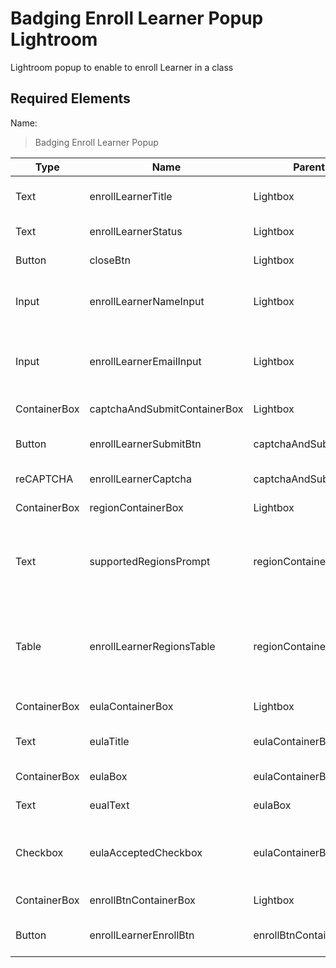 # Badging Enroll Learner Popup Lightroom
Lightroom popup to enable to enroll Learner in a class

## Required Elements
Name:
> Badging Enroll Learner Popup

| Type                 | Name                           | Parent Element                | Attributes                                        |
|----------------------|--------------------------------|-------------------------------|--------------------------------|
| Text                 | enrollLearnerTitle             | Lightbox                      | Text: "ENROLL", Hidden: false, Collapsed: false |
| Text                 | enrollLearnerStatus            | Lightbox                      | Text: "Status", Hidden: true, Collapsed: false |
| Button               | closeBtn                       | Lightbox                      | Text: "X", Hidden: false, Collapsed: false |
| Input                | enrollLearnerNameInput         | Lightbox                      | Text: "Add your Name", Hidden: false, Collapsed: false, Enabled: true |
| Input                | enrollLearnerEmailInput        | Lightbox                      | Text: "Add your Email Address", Hidden: false, Collapsed: false, Enabled: true, Settings->Type: Email |
| ContainerBox         | captchaAndSubmitContainerBox   | Lightbox                      | Hidden: false, Collapsed: false |
| Button               | enrollLearnerSubmitBtn         | captchaAndSubmitContainerBox  | Text: "Submit", Hidden: true, Collapsed: false, Enabled: false |
| reCAPTCHA            | enrollLearnerCaptcha           | captchaAndSubmitContainerBox  | Hidden: true, Collapsed: false       |
| ContainerBox         | regionContainerBox             | Lightbox                      | Hidden: true, Collapsed: true |
| Text                 | supportedRegionsPrompt         | regionContainerBox            | Text: "Please tell us which regions of the island you can provide support for (click to de-select):", Hidden: true, Collapsed: false |
| Table                | enrollLearnerRegionsTable      | regionContainerBox            | Columns: ("Supported:supported, "Region":region), Clicking selects: Rows, Resize Table Height: Automatically, Show Header Row: off, 
| ContainerBox         | eulaContainerBox               | Lightbox                      | Hidden: true, Collapsed: true |
| Text                 | eulaTitle                      | eulaContainerBox              | Text: "Learner Agreement", Hidden: true, Collapsed: false |
| ContainerBox         | eulaBox                        | eulaContainerBox              | Hidden: true, Collapsed: false |
| Text                 | eualText                       | eulaBox                       | Text: "", Hidden: true, Collapsed: false |
| Checkbox             | eulaAcceptedCheckbox           | eulaContainerBox              | Text: "I agree to the terms of the Learner agreement", Hidden: true, Collapsed: false. Enabled: true |
| ContainerBox         | enrollBtnContainerBox          | Lightbox                      | Hidden: true, Collapsed: true |
| Button               | enrollLearnerEnrollBtn         | enrollBtnContainerBox         | Text: "Enroll", Hidden: true, Collapsed: false, Enabled: false |
